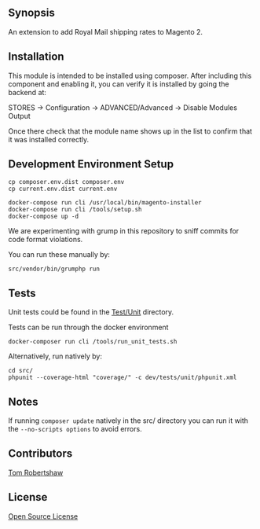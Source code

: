 ## Synopsis

An extension to add Royal Mail shipping rates to Magento 2.

## Installation

This module is intended to be installed using composer.  After including this component and enabling it, you can verify it is installed by going the backend at:

STORES -> Configuration -> ADVANCED/Advanced ->  Disable Modules Output

Once there check that the module name shows up in the list to confirm that it was installed correctly.

## Development Environment Setup

```
cp composer.env.dist composer.env
cp current.env.dist current.env

docker-compose run cli /usr/local/bin/magento-installer
docker-compose run cli /tools/setup.sh
docker-compose up -d
```

We are experimenting with grump in this repository to sniff commits for code format violations.

You can run these manually by:

`src/vendor/bin/grumphp run`

## Tests

Unit tests could be found in the [Test/Unit](Test/Unit) directory.

Tests can be run through the docker environment

`docker-composer run cli /tools/run_unit_tests.sh`

Alternatively, run natively by:

```
cd src/
phpunit --coverage-html "coverage/" -c dev/tests/unit/phpunit.xml
```

## Notes

If running `composer update` natively in the src/ directory you can run it with the
`--no-scripts options` to avoid errors.

## Contributors

[Tom Robertshaw](http://www.twitter.com/bobbyshaw)

## License

[Open Source License](LICENSE.txt)